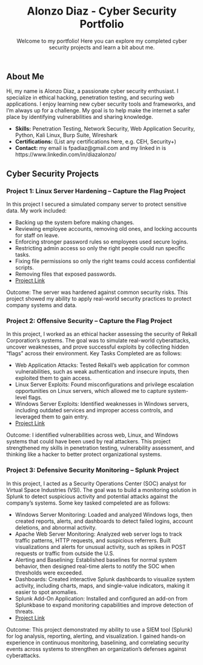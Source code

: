 <!DOCTYPE html>
  <header>
    <h1> Alonzo Diaz - Cyber Security Portfolio</h1>
    <p>Welcome to my portfolio! Here you can explore my completed cyber security projects and learn a bit about me.</p>
  </header>
  <section class="about">
    <h2>About Me</h2>
    <p>
      Hi, my name is Alonzo Diaz, a passionate cyber security enthusiast. I specialize in ethical hacking, penetration testing, and securing web applications. I enjoy learning new cyber security tools and frameworks, and I’m always up for a challenge. My goal is to help make the internet a safer place by identifying vulnerabilities and sharing knowledge.
    </p>
    <ul>
      <li><strong>Skills:</strong> Penetration Testing, Network Security, Web Application Security, Python, Kali Linux, Burp Suite, Wireshark</li>
      <li><strong>Certifications:</strong> (List any certifications here, e.g. CEH, Security+)</li>
      <li><strong>Contact:</strong> my email is fpadiaz@gmail.com and my linked in is https://www.linkedin.com/in/diazalonzo/ </li>
    </ul>
  </section>
  <section class="projects">
    <h2>Cyber Security Projects</h2>
    <div class="project">
      <h3>Project 1: Linux Server Hardening – Capture the Flag Project </h3>
      <p> In this project I secured a simulated company server to protect sensitive data. My work included:
</p>
      <ul>
        <li>Backing up the system before making changes.</li>
        <li>Reviewing employee accounts, removing old ones, and locking accounts for staff on leave.</li>
        <li>Enforcing stronger password rules so employees used secure logins.</li>
        <li>Restricting admin access so only the right people could run specific tasks.</li>
        <li>Fixing file permissions so only the right teams could access confidential scripts.</li>
        <li>Removing files that exposed passwords.</li>
        <li><a href="#">Project Link</a> <!-- Replace with your report or GitHub repo link --></li>
      </ul>
      <p> Outcome: The server was hardened against common security risks. This project showed my ability to apply real-world security practices to protect company systems and data. </p>
    </div>
    <div class="project">
      <h3>Project 2: Offensive Security – Capture the Flag Project</h3>
      <p>In this project, I worked as an ethical hacker assessing the security of Rekall Corporation’s systems. The goal was to simulate real-world cyberattacks, uncover weaknesses, and prove successful exploits by collecting hidden “flags” across their environment. Key Tasks Completed are as follows: </p>
      <ul>
        <li>Web Application Attacks: Tested Rekall’s web application for common vulnerabilities, such as weak authentication and insecure inputs, then exploited them to gain access. </li>
        <li>Linux Server Exploits: Found misconfigurations and privilege escalation opportunities on Linux servers, which allowed me to capture system-level flags.</li>
        <li>Windows Server Exploits: Identified weaknesses in Windows servers, including outdated services and improper access controls, and leveraged them to gain entry.
</li>
        <li><a href="#">Project Link</a> <!-- Replace with your report or GitHub repo link --></li>
      </ul>
      <p>Outcome: I identified vulnerabilities across web, Linux, and Windows systems that could have been used by real attackers. This project strengthened my skills in penetration testing, vulnerability assessment, and thinking like a hacker to better protect organizational systems.
</p>
    </div>
    <div class="project">
      <h3>Project 3: Defensive Security Monitoring – Splunk Project</h3>
      <p>In this project, I acted as a Security Operations Center (SOC) analyst for Virtual Space Industries (VSI). The goal was to build a monitoring solution in Splunk to detect suspicious activity and potential attacks against the company’s systems. Some key tasked compeleted are as follows: </p>
      <ul>
        <li>Windows Server Monitoring: Loaded and analyzed Windows logs, then created reports, alerts, and dashboards to detect failed logins, account deletions, and abnormal activity.</li>
        <li>Apache Web Server Monitoring: Analyzed web server logs to track traffic patterns, HTTP requests, and suspicious referrers. Built visualizations and alerts for unusual activity, such as spikes in POST requests or traffic from outside the U.S.</li>
        <li> Alerting and Baselining: Established baselines for normal system behavior, then designed real-time alerts to notify the SOC when thresholds were exceeded. </li>
        <li>Dashboards: Created interactive Splunk dashboards to visualize system activity, including charts, maps, and single-value indicators, making it easier to spot anomalies.</li>
        <li>Splunk Add-On Application: Installed and configured an add-on from Splunkbase to expand monitoring capabilities and improve detection of threats.</li>
        <li><a href="#">Project Link </a> <!-- Replace with your write-up link --></li>
      </ul>
      <p>Outcome:
This project demonstrated my ability to use a SIEM tool (Splunk) for log analysis, reporting, alerting, and visualization. I gained hands-on experience in continuous monitoring, baselining, and correlating security events across systems to strengthen an organization’s defenses against cyberattacks.
</p>
    </div>
    <!-- Add more projects as needed -->
  </section>
</body>
</html>
